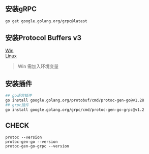 ## 安装gRPC
`go get google.golang.org/grpc@latest`

## 安装Protocol Buffers v3
[Win](https://github.com/protocolbuffers/protobuf/releases/download/v3.20.1/protoc-3.20.1-win64.zip)  
[Linux](https://github.com/protocolbuffers/protobuf/releases/download/v3.20.1/protoc-3.20.1-linux-x86_64.zip)

> Win 需加入环境变量

## 安装插件
```bash
## go语言插件
go install google.golang.org/protobuf/cmd/protoc-gen-go@v1.28
## grpc插件
go install google.golang.org/grpc/cmd/protoc-gen-go-grpc@v1.2

```
## CHECK
```
protoc --version
protoc-gen-go --version
protoc-gen-go-grpc --version
```